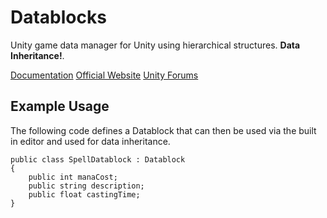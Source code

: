 # Datablocks

Unity game data manager for Unity using hierarchical structures. **Data Inheritance!**.

[Documentation](http://unitydatablocks.com/docs)
[Official Website](http://unitydatablocks.com/)
[Unity Forums](https://forum.unity3d.com/threads/released-datablocks-revolutionary-game-data-manager.321254/)

## Example Usage ##

The following code defines a Datablock that can then be used via the built in editor and used for data inheritance.

    public class SpellDatablock : Datablock
    {
        public int manaCost;
        public string description;
        public float castingTime;
    }